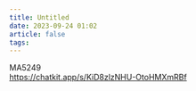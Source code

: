 ```yaml
---
title: Untitled
date: 2023-09-24 01:02
article: false
tags: 
---
```


MA5249  
<https://chatkit.app/s/KiD8zlzNHU-OtoHMXmRBf>
